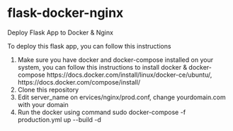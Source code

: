 # flask-docker-nginx
Deploy Flask App to Docker &amp; Nginx

To deploy this flask app, you can follow this instructions
<ol>
  <li>Make sure you have docker and docker-compose installed on your system, you can follow this instructions to install docker & docker-compose https://docs.docker.com/install/linux/docker-ce/ubuntu/, https://docs.docker.com/compose/install/</li>
  <li>Clone this repository</li>
  <li>Edit server_name on ervices/nginx/prod.conf, change yourdomain.com with your domain</li>
  <li>Run the docker using command sudo docker-compose -f production.yml up --build -d</li>
</ol>
